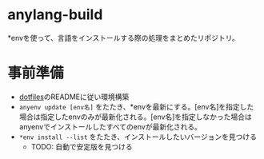 # anylang-build

*envを使って、言語をインストールする際の処理をまとめたリポジトリ。

# 事前準備

+ [dotfiles](https://github.com/hoddy3190/dotfiles)のREADMEに従い環境構築
+ ` anyenv update [env名] ` をたたき、*envを最新にする。[env名]を指定した場合は指定したenvのみが最新化される。[env名]を指定しなかった場合はanyenvでインストールしたすべてのenvが最新化される。
+ ` *env install --list ` をたたき、インストールしたいバージョンを見つける
  - TODO: 自動で安定版を見つける
